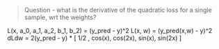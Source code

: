 

> Question - what is the derivative of the quadratic loss for a single sample, wrt the weights?

L(x, a_0, a_1, a_2, b_1, b_2) = (y_pred - y)^2
L(x, w) = (y_pred(x,w) - y)^2
dLdw = 2(y_pred - y) * [
    1/2 ,
    cos(x),
    cos(2x),
    sin(x),
    sin(2x)
    ]
